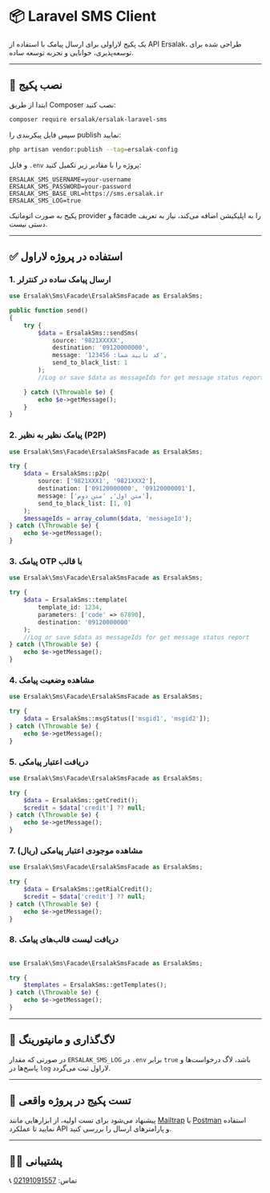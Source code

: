 # 📦 Laravel SMS Client

یک پکیج لاراولی برای ارسال پیامک با استفاده از API Ersalak، طراحی شده برای توسعه‌پذیری، خوانایی و تجربه توسعه ساده.

---

## 🔧 نصب پکیج

ابتدا از طریق Composer نصب کنید:

```bash
composer require ersalak/ersalak-laravel-sms
```

سپس فایل پیکربندی را publish نمایید:

```bash
php artisan vendor:publish --tag=ersalak-config
```

و فایل `.env` پروژه را با مقادیر زیر تکمیل کنید:

```env
ERSALAK_SMS_USERNAME=your-username
ERSALAK_SMS_PASSWORD=your-password
ERSALAK_SMS_BASE_URL=https://sms.ersalak.ir
ERSALAK_SMS_LOG=true
```

پکیج به صورت اتوماتیک provider و facade را به اپلیکیشن اضافه می‌کند، نیاز به تعریف دستی نیست.

---

## ✅ استفاده در پروژه لاراول

### 1. ارسال پیامک ساده در کنترلر

```php
use Ersalak\Sms\Facade\ErsalakSmsFacade as ErsalakSms;

public function send()
{
    try {
        $data = ErsalakSms::sendSms(
            source: '9821XXXXX',
            destination: '09120000000',
            message: 'کد تایید شما: 123456',
            send_to_black_list: 1
        );
        //Log or save $data as messageIds for get message status report

    } catch (\Throwable $e) {
        echo $e->getMessage();
    }
}
```

### 2. پیامک نظیر به نظیر (P2P)

```php
use Ersalak\Sms\Facade\ErsalakSmsFacade as ErsalakSms;

try {
    $data = ErsalakSms::p2p(
        source: ['9821XXX1', '9821XXX2'],
        destination: ['09120000000', '09120000001'],
        message: ['متن اول', 'متن دوم'],
        send_to_black_list: [1, 0]
    );
    $messageIds = array_column($data, 'messageId');
} catch (\Throwable $e) {
    echo $e->getMessage();
}
```

### 3. پیامک OTP با قالب

```php
use Ersalak\Sms\Facade\ErsalakSmsFacade as ErsalakSms;

try {
    $data = ErsalakSms::template(
        template_id: 1234,
        parameters: ['code' => 67890],
        destination: '09120000000'
    );
    //Log or save $data as messageIds for get message status report
} catch (\Throwable $e) {
    echo $e->getMessage();
}
```

### 4. مشاهده وضعیت پیامک

```php
use Ersalak\Sms\Facade\ErsalakSmsFacade as ErsalakSms;

try {
    $data = ErsalakSms::msgStatus(['msgid1', 'msgid2']);
} catch (\Throwable $e) {
    echo $e->getMessage();
}
```

### 5. دریافت اعتبار پیامکی

```php
use Ersalak\Sms\Facade\ErsalakSmsFacade as ErsalakSms;

try {
    $data = ErsalakSms::getCredit();
    $credit = $data['credit'] ?? null;
} catch (\Throwable $e) {
    echo $e->getMessage();
}
```

### 7. مشاهده موجودی اعتبار پیامکی (ریال)

```php
use Ersalak\Sms\Facade\ErsalakSmsFacade as ErsalakSms;

try {
    $data = ErsalakSms::getRialCredit();
    $credit = $data['credit'] ?? null;
} catch (\Throwable $e) {
    echo $e->getMessage();
}
```

### 8. دریافت لیست قالب‌های پیامک

```php

use Ersalak\Sms\Facade\ErsalakSmsFacade as ErsalakSms;

try {
    $templates = ErsalakSms::getTemplates();
} catch (\Throwable $e) {
    echo $e->getMessage();
}
```

---

## 🧰 لاگ‌گذاری و مانیتورینگ

در صورتی که مقدار `ERSALAK_SMS_LOG` در `.env` برابر `true` باشد، لاگ درخواست‌ها و پاسخ‌ها در `log` لاراول ثبت می‌گردد.

---

## 🧪 تست پکیج در پروژه واقعی

پیشنهاد می‌شود برای تست اولیه، از ابزارهایی مانند [Mailtrap](https://mailtrap.io/) یا [Postman](https://postman.com) استفاده نمایید تا عملکرد API و پارامترهای ارسال را بررسی کنید.

---

## 🙋‍♂️ پشتیبانی

📞 تماس: [02191091557](https://ersalak.ir/contact)
